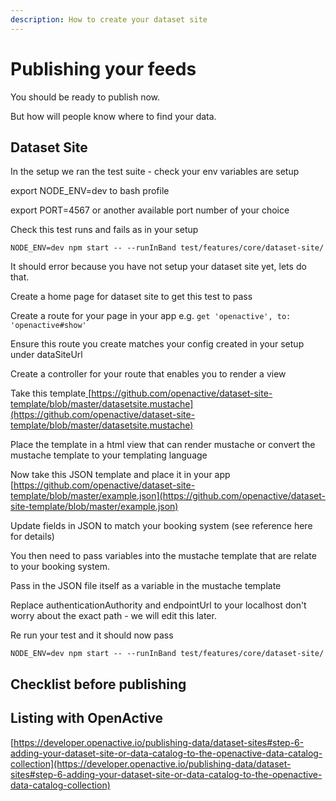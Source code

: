 ```yaml
---
description: How to create your dataset site
---
```


# Publishing your feeds

You should be ready to publish now.

But how will people know where to find your data.

## Dataset Site

In the setup we ran the test suite - check your env variables are setup&#x20;

export NODE\_ENV=dev to bash profile

export PORT=4567 or another available port number of your choice&#x20;

Check this test runs and fails as in your setup

`NODE_ENV=dev npm start -- --runInBand test/features/core/dataset-site/`

It should error because you have not setup your dataset site yet, lets do that.&#x20;

Create a home page for dataset site to get this test to pass

Create a route for your page in your app e.g. `get 'openactive', to: 'openactive#show'`

Ensure this route you create matches your config created in your setup under dataSiteUrl

Create a controller for your route that enables you to render a view

Take this template[ ](https://github.com/openactive/dataset-site-template/blob/master/datasetsite.mustache)[https://github.com/openactive/dataset-site-template/blob/master/datasetsite.mustache](https://github.com/openactive/dataset-site-template/blob/master/datasetsite.mustache)

Place the template in a html view that can render mustache or convert the mustache template to your templating language

Now take this JSON template and place it in your app [https://github.com/openactive/dataset-site-template/blob/master/example.json](https://github.com/openactive/dataset-site-template/blob/master/example.json)

Update fields in JSON to match your booking system (see reference here for details)

You then need to pass variables into the mustache template that are relate to your booking system.&#x20;

Pass in the JSON file itself as a variable in the mustache template

Replace authenticationAuthority and endpointUrl to your localhost don't worry about the exact path - we will edit this later.

Re run your test and it should now pass

`NODE_ENV=dev npm start -- --runInBand test/features/core/dataset-site/`

## Checklist before publishing

## Listing with OpenActive

[https://developer.openactive.io/publishing-data/dataset-sites#step-6-adding-your-dataset-site-or-data-catalog-to-the-openactive-data-catalog-collection](https://developer.openactive.io/publishing-data/dataset-sites#step-6-adding-your-dataset-site-or-data-catalog-to-the-openactive-data-catalog-collection)



